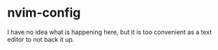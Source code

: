 # nvim-config

I have no idea what is happening here, but it is too convenient as a text editor to not back it up.